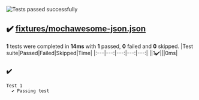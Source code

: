 ![Tests passed successfully](https://img.shields.io/badge/tests-1%20passed-success)
## ✔️ <a id="user-content-r0" href="#r0">fixtures/mochawesome-json.json</a>
**1** tests were completed in **14ms** with **1** passed, **0** failed and **0** skipped.
|Test suite|Passed|Failed|Skipped|Time|
|:---|---:|---:|---:|---:|
|[](#r0s0)|1✔️|||0ms|
### ✔️ <a id="user-content-r0s0" href="#r0s0"></a>
```
Test 1
  ✔️ Passing test
```